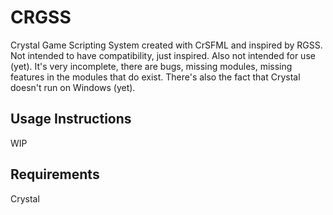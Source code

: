 # CRGSS
Crystal Game Scripting System created with CrSFML and inspired by RGSS.
Not intended to have compatibility, just inspired. Also not intended for use (yet). It's very incomplete, there are bugs, missing modules, missing features in the modules that do exist. There's also the fact that Crystal doesn't run on Windows (yet).

## Usage Instructions
WIP

## Requirements
Crystal
